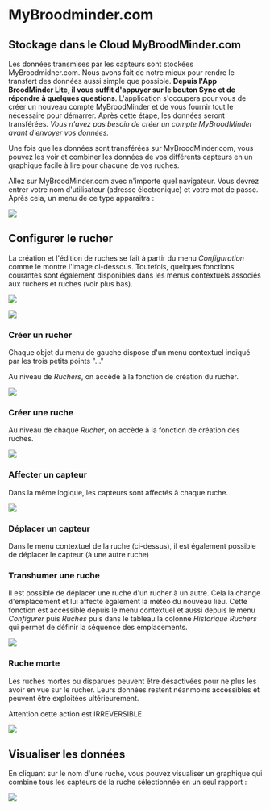 # MyBroodminder.com

## Stockage dans le Cloud MyBroodMinder.com

Les données transmises par les capteurs sont stockées MyBroodmidner.com. Nous avons fait de notre mieux pour rendre le transfert des données aussi simple que possible. **Depuis l'App BroodMinder Lite, il vous suffit d'appuyer sur le bouton Sync et de répondre à quelques questions**. L'application s'occupera pour vous de créer un nouveau compte MyBroodMinder et de vous fournir tout le nécessaire pour démarrer. Après cette étape, les données seront transférées. _Vous n'avez pas besoin de créer un compte MyBroodMinder avant d'envoyer vos données._

Une fois que les données sont transférées sur MyBroodMinder.com, vous pouvez les voir et combiner les données de vos différents capteurs en un graphique facile à lire pour chacune de vos ruches.

Allez sur MyBroodMinder.com avec n'importe quel navigateur. Vous devrez entrer votre nom d'utilisateur (adresse électronique) et votre mot de passe. Après cela, un menu de ce type apparaitra :

![](./images/13_1_cloud_storage.png#largeImg)


## Configurer le rucher

La création et l'édition de ruches se fait à partir du menu _Configuration_ comme le montre l'image ci-dessous. Toutefois, quelques fonctions courantes sont également disponibles dans les menus contextuels associés aux ruchers et ruches (voir plus bas).

![](./images/13_3_configure_menu.png#largeImg)

![](./images/13_3_cloud_storage.png#largeImg)


### Créer un rucher

Chaque objet du menu de gauche dispose d'un menu contextuel indiqué par les trois petits points "..."

Au niveau de _Ruchers_, on accède à la fonction de création du rucher.

![](./images/13_5_nw_apiary.png#mediumImg)


### Créer une ruche

Au niveau de chaque _Rucher_, on accède à la fonction de création des ruches.

![](./images/13_6_nw_hive.png#mediumImg)



### Affecter un capteur

Dans la même logique, les capteurs sont affectés à chaque ruche. 

![](./images/13_7_nw_device.png#mediumImg)


### Déplacer un capteur 

Dans le menu contextuel de la ruche (ci-dessus), il est également possible de déplacer le capteur (à une autre ruche) 


### Transhumer une ruche 

Il est possible de déplacer une ruche d'un rucher à un autre. Cela la change d'emplacement et lui affecte également la météo du nouveau lieu. Cette fonction est accessible depuis le menu contextuel et aussi depuis le menu _Configurer_ puis _Ruches_ puis dans le tableau la colonne _Historique Ruchers_ qui permet de définir la séquence des emplacements.

![](./images/13_8_hist_ruchers.png#smallImg)

### Ruche morte
Les ruches mortes ou disparues peuvent être désactivées pour ne plus les avoir en vue sur le rucher. Leurs données restent néanmoins accessibles et peuvent être exploitées ultérieurement. 

Attention cette action est IRREVERSIBLE.

![](./images/13_9_desactiver.png#smallImg)


## Visualiser les données

En cliquant sur le nom d'une ruche, vous pouvez visualiser un graphique qui combine tous les capteurs de la ruche sélectionnée en un seul rapport :

![](./images/13_2_cloud_storage.png#largeImg)

